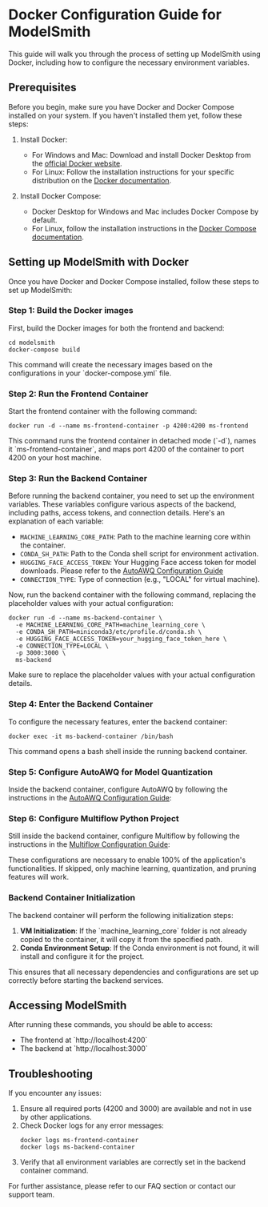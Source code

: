 # Docker Configuration Guide for ModelSmith

This guide will walk you through the process of setting up ModelSmith using Docker, including how to configure the necessary environment variables.

## Prerequisites

Before you begin, make sure you have Docker and Docker Compose installed on your system. If you haven't installed them yet, follow these steps:

1. Install Docker:

   - For Windows and Mac: Download and install Docker Desktop from the [official Docker website](https://www.docker.com/products/docker-desktop).
   - For Linux: Follow the installation instructions for your specific distribution on the [Docker documentation](https://docs.docker.com/engine/install/).

2. Install Docker Compose:
   - Docker Desktop for Windows and Mac includes Docker Compose by default.
   - For Linux, follow the installation instructions in the [Docker Compose documentation](https://docs.docker.com/compose/install/).

## Setting up ModelSmith with Docker

Once you have Docker and Docker Compose installed, follow these steps to set up ModelSmith:

### Step 1: Build the Docker images

First, build the Docker images for both the frontend and backend:

```shell
cd modelsmith
docker-compose build
```

This command will create the necessary images based on the configurations in your \`docker-compose.yml\` file.

### Step 2: Run the Frontend Container

Start the frontend container with the following command:

```shell
docker run -d --name ms-frontend-container -p 4200:4200 ms-frontend
```

This command runs the frontend container in detached mode (\`-d\`), names it \`ms-frontend-container\`, and maps port 4200 of the container to port 4200 on your host machine.

### Step 3: Run the Backend Container

Before running the backend container, you need to set up the environment variables. These variables configure various aspects of the backend, including paths, access tokens, and connection details. Here's an explanation of each variable:

- `MACHINE_LEARNING_CORE_PATH`: Path to the machine learning core within the container.
- `CONDA_SH_PATH`: Path to the Conda shell script for environment activation.
- `HUGGING_FACE_ACCESS_TOKEN`: Your Hugging Face access token for model downloads. Please refer to the [AutoAWQ Configuration Guide](configure-autoawq.md)
- `CONNECTION_TYPE`: Type of connection (e.g., "LOCAL" for virtual machine).

Now, run the backend container with the following command, replacing the placeholder values with your actual configuration:

```shell
docker run -d --name ms-backend-container \
  -e MACHINE_LEARNING_CORE_PATH=machine_learning_core \
  -e CONDA_SH_PATH=miniconda3/etc/profile.d/conda.sh \
  -e HUGGING_FACE_ACCESS_TOKEN=your_hugging_face_token_here \
  -e CONNECTION_TYPE=LOCAL \
  -p 3000:3000 \
  ms-backend
```

Make sure to replace the placeholder values with your actual configuration details.

### Step 4: Enter the Backend Container

To configure the necessary features, enter the backend container:

```shell
docker exec -it ms-backend-container /bin/bash
```

This command opens a bash shell inside the running backend container.

### Step 5: Configure AutoAWQ for Model Quantization

Inside the backend container, configure AutoAWQ by following the instructions in the [AutoAWQ Configuration Guide](configure-autoawq.md):

### Step 6: Configure Multiflow Python Project

Still inside the backend container, configure Multiflow by following the instructions in the [Multiflow Configuration Guide](configure-multiflow.md):

These configurations are necessary to enable 100% of the application's functionalities. If skipped, only machine learning, quantization, and pruning features will work.

### Backend Container Initialization

The backend container will perform the following initialization steps:

1. **VM Initialization**: If the \`machine_learning_core\` folder is not already copied to the container, it will copy it from the specified path.
2. **Conda Environment Setup**: If the Conda environment is not found, it will install and configure it for the project.

This ensures that all necessary dependencies and configurations are set up correctly before starting the backend services.

## Accessing ModelSmith

After running these commands, you should be able to access:

- The frontend at \`http://localhost:4200\`
- The backend at \`http://localhost:3000\`

## Troubleshooting

If you encounter any issues:

1. Ensure all required ports (4200 and 3000) are available and not in use by other applications.
2. Check Docker logs for any error messages:
   ```shell
   docker logs ms-frontend-container
   docker logs ms-backend-container
   ```
3. Verify that all environment variables are correctly set in the backend container command.

For further assistance, please refer to our FAQ section or contact our support team.

